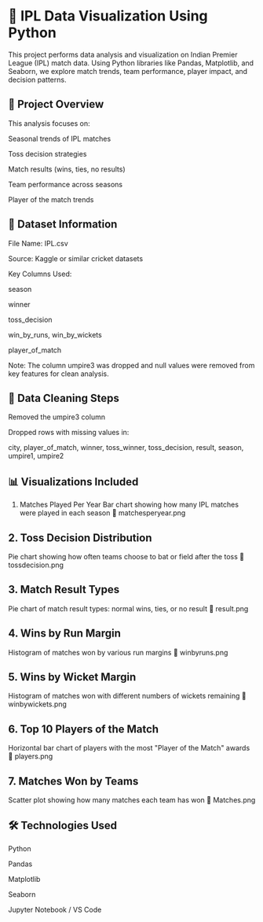 # 🏏 IPL Data Visualization Using Python
This project performs data analysis and visualization on Indian Premier League (IPL) match data. Using Python libraries like Pandas, Matplotlib, and Seaborn, we explore match trends, team performance, player impact, and decision patterns.

## 📌 Project Overview
This analysis focuses on:

Seasonal trends of IPL matches

Toss decision strategies

Match results (wins, ties, no results)

Team performance across seasons

Player of the match trends

## 📁 Dataset Information
File Name: IPL.csv

Source: Kaggle or similar cricket datasets

Key Columns Used:

season

winner

toss_decision

win_by_runs, win_by_wickets

player_of_match

Note: The column umpire3 was dropped and null values were removed from key features for clean analysis.

## 🧹 Data Cleaning Steps
Removed the umpire3 column

Dropped rows with missing values in:

city, player_of_match, winner, toss_winner, toss_decision, result, season, umpire1, umpire2

## 📊 Visualizations Included
1. Matches Played Per Year
Bar chart showing how many IPL matches were played in each season
📌 matchesperyear.png

## 2. Toss Decision Distribution
Pie chart showing how often teams choose to bat or field after the toss
📌 tossdecision.png

## 3. Match Result Types
Pie chart of match result types: normal wins, ties, or no result
📌 result.png

## 4. Wins by Run Margin
Histogram of matches won by various run margins
📌 winbyruns.png

## 5. Wins by Wicket Margin
Histogram of matches won with different numbers of wickets remaining
📌 winbywickets.png

## 6. Top 10 Players of the Match
Horizontal bar chart of players with the most "Player of the Match" awards
📌 players.png

## 7. Matches Won by Teams
Scatter plot showing how many matches each team has won
📌 Matches.png

## 🛠️ Technologies Used
Python

Pandas

Matplotlib

Seaborn

Jupyter Notebook / VS Code
